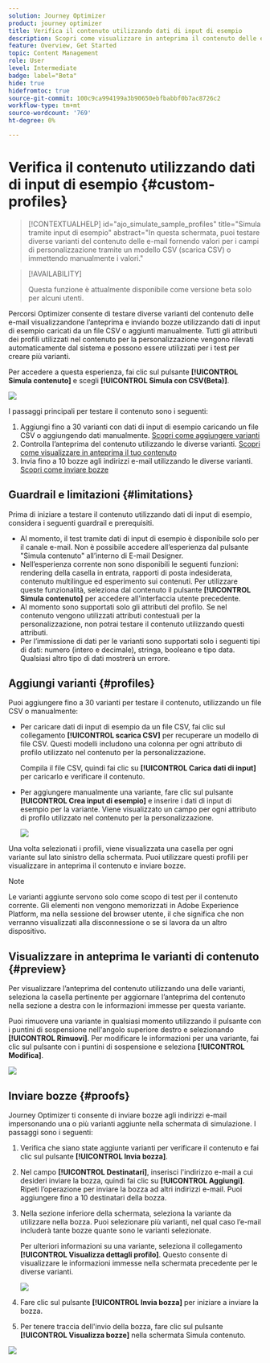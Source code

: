 ```yaml
---
solution: Journey Optimizer
product: journey optimizer
title: Verifica il contenuto utilizzando dati di input di esempio
description: Scopri come visualizzare in anteprima il contenuto delle e-mail e inviare bozze utilizzando dati di input di esempio.
feature: Overview, Get Started
topic: Content Management
role: User
level: Intermediate
badge: label="Beta"
hide: true
hidefromtoc: true
source-git-commit: 100c9ca994199a3b90650ebfbabbf0b7ac8726c2
workflow-type: tm+mt
source-wordcount: '769'
ht-degree: 0%

---
```



# Verifica il contenuto utilizzando dati di input di esempio {#custom-profiles}

>[!CONTEXTUALHELP]
>id="ajo_simulate_sample_profiles"
>title="Simula tramite input di esempio"
>abstract="In questa schermata, puoi testare diverse varianti del contenuto delle e-mail fornendo valori per i campi di personalizzazione tramite un modello CSV (scarica CSV) o immettendo manualmente i valori."

>[!AVAILABILITY]
>
>Questa funzione è attualmente disponibile come versione beta solo per alcuni utenti.

Percorsi Optimizer consente di testare diverse varianti del contenuto delle e-mail visualizzandone l’anteprima e inviando bozze utilizzando dati di input di esempio caricati da un file CSV o aggiunti manualmente. Tutti gli attributi dei profili utilizzati nel contenuto per la personalizzazione vengono rilevati automaticamente dal sistema e possono essere utilizzati per i test per creare più varianti.

Per accedere a questa esperienza, fai clic sul pulsante **[!UICONTROL Simula contenuto]** e scegli **[!UICONTROL Simula con CSV(Beta)]**.

![](assets/simulate-sample.png)

I passaggi principali per testare il contenuto sono i seguenti:

1. Aggiungi fino a 30 varianti con dati di input di esempio caricando un file CSV o aggiungendo dati manualmente. [Scopri come aggiungere varianti](#profiles)
1. Controlla l’anteprima del contenuto utilizzando le diverse varianti. [Scopri come visualizzare in anteprima il tuo contenuto](#preview)
1. Invia fino a 10 bozze agli indirizzi e-mail utilizzando le diverse varianti. [Scopri come inviare bozze](#proofs)


## Guardrail e limitazioni {#limitations}

Prima di iniziare a testare il contenuto utilizzando dati di input di esempio, considera i seguenti guardrail e prerequisiti.

* Al momento, il test tramite dati di input di esempio è disponibile solo per il canale e-mail. Non è possibile accedere all’esperienza dal pulsante &quot;Simula contenuto&quot; all’interno di E-mail Designer.
* Nell’esperienza corrente non sono disponibili le seguenti funzioni: rendering della casella in entrata, rapporti di posta indesiderata, contenuto multilingue ed esperimento sui contenuti. Per utilizzare queste funzionalità, seleziona dal contenuto il pulsante **[!UICONTROL Simula contenuto]** per accedere all&#39;interfaccia utente precedente.
* Al momento sono supportati solo gli attributi del profilo. Se nel contenuto vengono utilizzati attributi contestuali per la personalizzazione, non potrai testare il contenuto utilizzando questi attributi.
* Per l’immissione di dati per le varianti sono supportati solo i seguenti tipi di dati: numero (intero e decimale), stringa, booleano e tipo data. Qualsiasi altro tipo di dati mostrerà un errore.

## Aggiungi varianti {#profiles}

Puoi aggiungere fino a 30 varianti per testare il contenuto, utilizzando un file CSV o manualmente:

* Per caricare dati di input di esempio da un file CSV, fai clic sul collegamento **[!UICONTROL scarica CSV]** per recuperare un modello di file CSV. Questi modelli includono una colonna per ogni attributo di profilo utilizzato nel contenuto per la personalizzazione.

  Compila il file CSV, quindi fai clic su **[!UICONTROL Carica dati di input]** per caricarlo e verificare il contenuto.

* Per aggiungere manualmente una variante, fare clic sul pulsante **[!UICONTROL Crea input di esempio]** e inserire i dati di input di esempio per la variante. Viene visualizzato un campo per ogni attributo di profilo utilizzato nel contenuto per la personalizzazione.

  ![](assets/simulate-custom-add.png)

Una volta selezionati i profili, viene visualizzata una casella per ogni variante sul lato sinistro della schermata. Puoi utilizzare questi profili per visualizzare in anteprima il contenuto e inviare bozze.

>[!NOTE]
>
>Le varianti aggiunte servono solo come scopo di test per il contenuto corrente. Gli elementi non vengono memorizzati in Adobe Experience Platform, ma nella sessione del browser utente, il che significa che non verranno visualizzati alla disconnessione o se si lavora da un altro dispositivo.

## Visualizzare in anteprima le varianti di contenuto {#preview}

Per visualizzare l’anteprima del contenuto utilizzando una delle varianti, seleziona la casella pertinente per aggiornare l’anteprima del contenuto nella sezione a destra con le informazioni immesse per questa variante.

Puoi rimuovere una variante in qualsiasi momento utilizzando il pulsante con i puntini di sospensione nell&#39;angolo superiore destro e selezionando **[!UICONTROL Rimuovi]**. Per modificare le informazioni per una variante, fai clic sul pulsante con i puntini di sospensione e seleziona **[!UICONTROL Modifica]**.

![](assets/simulate-custom-boxes.png)

## Inviare bozze {#proofs}

Journey Optimizer ti consente di inviare bozze agli indirizzi e-mail impersonando una o più varianti aggiunte nella schermata di simulazione. I passaggi sono i seguenti:

1. Verifica che siano state aggiunte varianti per verificare il contenuto e fai clic sul pulsante **[!UICONTROL Invia bozza]**.

1. Nel campo **[!UICONTROL Destinatari]**, inserisci l&#39;indirizzo e-mail a cui desideri inviare la bozza, quindi fai clic su **[!UICONTROL Aggiungi]**. Ripeti l’operazione per inviare la bozza ad altri indirizzi e-mail. Puoi aggiungere fino a 10 destinatari della bozza.

1. Nella sezione inferiore della schermata, seleziona la variante da utilizzare nella bozza. Puoi selezionare più varianti, nel qual caso l’e-mail includerà tante bozze quante sono le varianti selezionate.

   Per ulteriori informazioni su una variante, seleziona il collegamento **[!UICONTROL Visualizza dettagli profilo]**. Questo consente di visualizzare le informazioni immesse nella schermata precedente per le diverse varianti.

   ![](assets/simulate-custom-proofs.png)

1. Fare clic sul pulsante **[!UICONTROL Invia bozza]** per iniziare a inviare la bozza.

1. Per tenere traccia dell&#39;invio della bozza, fare clic sul pulsante **[!UICONTROL Visualizza bozze]** nella schermata Simula contenuto.

![](assets/simulate-custom-sent-proofs.png)
